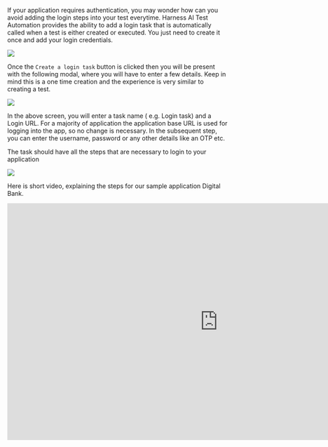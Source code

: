 If your application requires authentication, you may wonder how can you avoid adding the login steps into your test everytime. Harness AI Test Automation provides the ability to add a login task that is automatically called when a test is either created or executed. You just need to create it once and add your login credentials.&#x20;

![](https://archbee-image-uploads.s3.amazonaws.com/TK24Pi0IzdXKBLm-pUBmm/n9noPEG8nhZ6DFL8BRv-K_create-login-task-1.png)

Once the `Create a login task` button is clicked then you will be present with the following modal, where you will have to enter a few details. Keep in mind this is a one time creation and the experience is very similar to creating a test.&#x20;

![](https://archbee-image-uploads.s3.amazonaws.com/TK24Pi0IzdXKBLm-pUBmm/JgMJKBguSt9RflaFxQDi2_create-login-task-2.png)

In the above screen, you will enter a task name ( e.g. Login task) and a Login URL. For a majority of application the application base URL is used for logging into the app, so no change is necessary. In the subsequent step, you can enter the username, password or any other details like an OTP etc.&#x20;

The task should have all the steps that are necessary to login to your application&#x20;

![](https://archbee-image-uploads.s3.amazonaws.com/TK24Pi0IzdXKBLm-pUBmm/h64LTeCIIBmdEwPPUvTZL_create-login-task-3.png)

Here is short video, explaining the steps for our sample application Digital Bank.
<iframe src="https://www.youtube.com/watch?v=fGkvVP7tlQc" width="960" height="540" frameborder="0" allowfullscreen></iframe>

